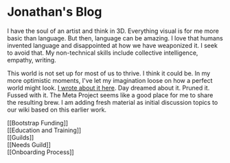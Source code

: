 # Jonathan's Blog
I have the soul of an artist and think in 3D. Everything visual is for me more basic than language. But then, language can be amazing. I love that humans invented language and disappointed at how we have weaponized it. I seek to avoid that. My non-technical skills include collective intelligence, empathy, writing.

This world is not set up for most of us to thrive. I think it could be. In my more optimistic moments, I've let my imagination loose on how a perfect world might look. [I wrote about it here](http://www.civilization2.org). Day dreamed about it. Pruned it. Fussed with it. The Meta Project seems like a good place for me to share the resulting brew. I am adding fresh material as initial discussion topics to our wiki based on this earlier work.

[[Bootstrap Funding]]  
[[Education and Training]]  
[[Guilds]]  
[[Needs Guild]]  
[[Onboarding Process]]  
